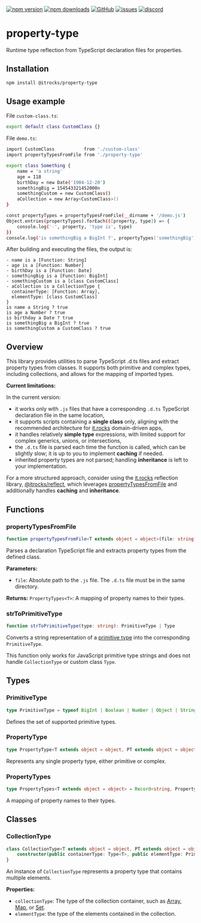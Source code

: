 [![npm version](https://img.shields.io/npm/v/@itrocks/property-type?logo=npm)](https://www.npmjs.org/package/@itrocks/property-type)
[![npm downloads](https://img.shields.io/npm/dm/@itrocks/property-type)](https://www.npmjs.org/package/@itrocks/property-type)
[![GitHub](https://img.shields.io/github/last-commit/itrocks-ts/property-type?color=2dba4e&label=commit&logo=github)](https://github.com/itrocks-ts/property-type)
[![issues](https://img.shields.io/github/issues/itrocks-ts/property-type)](https://github.com/itrocks-ts/property-type/issues)
[![discord](https://img.shields.io/discord/1314141024020467782?color=7289da&label=discord&logo=discord&logoColor=white)](https://25.re/ditr)

# property-type

Runtime type reflection from TypeScript declaration files for properties.

## Installation

```bash
npm install @itrocks/property-type
```

## Usage example

File `custom-class.ts`:
```bash
export default class CustomClass {}
```

File `demo.ts`:
```bash
import CustomClass           from './custom-class'
import propertyTypesFromFile from './property-type'

export class Something {
	name = 'a string'
	age = 118
	birthDay = new Date('1904-12-20')
	somethingBig = 154543321452000n
	somethingCustom = new CustomClass()
	aCollection = new Array<CustomClass>()
}

const propertyTypes = propertyTypesFromFile(__dirname + '/demo.js')
Object.entries(propertyTypes).forEach(([property, type]) => {
	console.log('-', property, 'type is', type)
})
console.log('is somethingBig a BigInt ?', propertyTypes['somethingBig'] === BigInt)
```

After building and executing the files, the output is:
```
- name is a [Function: String]
- age is a [Function: Number]
- birthDay is a [Function: Date]
- somethingBig is a [Function: BigInt]
- somethingCustom is a [class CustomClass]
- aCollection is a CollectionType {
  containerType: [Function: Array],
  elementType: [class CustomClass]
}
is name a String ? true
is age a Number ? true
is birthday a Date ? true
is somethingBig a BigInt ? true
is somethingCustom a CustomClass ? true
```

## Overview

This library provides utilities to parse TypeScript .d.ts files and extract property types from classes.
It supports both primitive and complex types, including collections, and allows for the mapping of imported types.

**Current limitations:**

In the current version:
- it works only with `.js` files that have a corresponding `.d.ts` TypeScript declaration file in the same location,
- it supports scripts containing a **single class** only,
  aligning with the recommended architecture for [it.rocks](https://it.rocks) domain-driven apps,
- it handles relatively **simple type** expressions, with limited support for complex generics, unions, or intersections,
- the `.d.ts` file is parsed each time the function is called, which can be slightly slow;
  it is up to you to implement **caching** if needed.
- inherited property types are not parsed; handling **inheritance** is left to your implementation.

For a more structured approach, consider using the [it.rocks](https://it.rocks)
reflection library, [@itrocks/reflect](https://www.npmjs.com/package/@itrocks/reflect),
which leverages [propertyTypesFromFile](#propertytypesfromfile)
and additionally handles **caching** and **inheritance**.

## Functions

### propertyTypesFromFile

```ts
function propertyTypesFromFile<T extends object = object>(file: string): PropertyTypes<T>
```
Parses a declaration TypeScript file and extracts property types from the defined class.

**Parameters:**
- `file`: Absolute path to the `.js` file. The `.d.ts` file must be in the same directory.

**Returns:**
`PropertyTypes<T>`: A mapping of property names to their types.

### strToPrimitiveType

```ts
function strToPrimitiveType(type: string): PrimitiveType | Type
```
Converts a string representation of a [primitive type](https://developer.mozilla.org/docs/Glossary/Primitive)
into the corresponding `PrimitiveType`.

This function only works for JavaScript primitive type strings
and does not handle `CollectionType` or custom class `Type`.

## Types

### PrimitiveType

```ts
type PrimitiveType = typeof BigInt | Boolean | Number | Object | String | Symbol | undefined
```
Defines the set of supported primitive types. 

### PropertyType

```ts
type PropertyType<T extends object = object, PT extends object = object> = CollectionType<T, PT> | PrimitiveType | Type<PT>
```
Represents any single property type, either primitive or complex.

### PropertyTypes

```ts
type PropertyTypes<T extends object = object> = Record<string, PropertyType<T>>
```
A mapping of property names to their types.

## Classes

### CollectionType

```ts
class CollectionType<T extends object = object, PT extends object = object> {
	constructor(public containerType: Type<T>, public elementType: PrimitiveType | Type<PT>)
}
```
An instance of `CollectionType` represents a property type that contains multiple elements.

**Properties:**
- `collectionType`: The type of the collection container, such as
  [Array](https://developer.mozilla.org/docs/Web/JavaScript/Reference/Global_Objects/Array),
  [Map](https://developer.mozilla.org/docs/Web/JavaScript/Reference/Global_Objects/Map),
  or [Set](https://developer.mozilla.org/docs/Web/JavaScript/Reference/Global_Objects/Set).
- `elementType`: the type of the elements contained in the collection.
